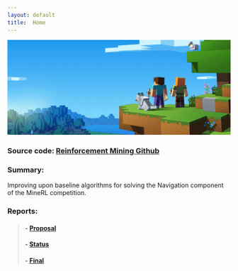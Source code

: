 ```yaml
---
layout: default
title:  Home
---
```


![Minecraft](images/blogmcnet.png)

### Source code: [Reinforcement Mining Github](https://github.com/TDHTTTT/Reinforcement-Mining)

### Summary:
Improving upon baseline algorithms for solving the Navigation component of the MineRL competition.

### Reports:

>#### - [Proposal](proposal.html)
>#### - [Status](status.html)
>#### - [Final](final.html)

